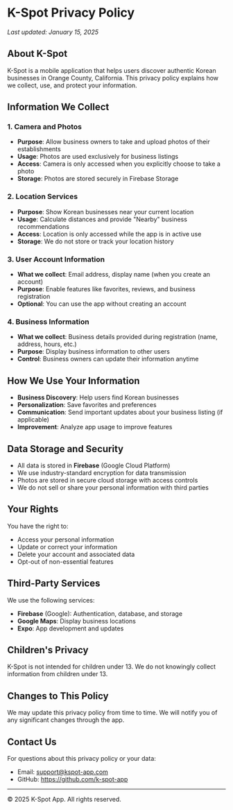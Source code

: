 # K-Spot Privacy Policy

  *Last updated: January 15, 2025*

  ## About K-Spot

  K-Spot is a mobile application that helps users discover authentic Korean businesses in Orange County, California. This privacy policy explains how we collect, use, and protect your information.

  ## Information We Collect

  ### 1. Camera and Photos
  - **Purpose**: Allow business owners to take and upload photos of their establishments
  - **Usage**: Photos are used exclusively for business listings
  - **Access**: Camera is only accessed when you explicitly choose to take a photo
  - **Storage**: Photos are stored securely in Firebase Storage

  ### 2. Location Services
  - **Purpose**: Show Korean businesses near your current location
  - **Usage**: Calculate distances and provide "Nearby" business recommendations
  - **Access**: Location is only accessed while the app is in active use
  - **Storage**: We do not store or track your location history

  ### 3. User Account Information
  - **What we collect**: Email address, display name (when you create an account)
  - **Purpose**: Enable features like favorites, reviews, and business registration
  - **Optional**: You can use the app without creating an account

  ### 4. Business Information
  - **What we collect**: Business details provided during registration (name, address, hours, etc.)
  - **Purpose**: Display business information to other users
  - **Control**: Business owners can update their information anytime

  ## How We Use Your Information

  - **Business Discovery**: Help users find Korean businesses
  - **Personalization**: Save favorites and preferences
  - **Communication**: Send important updates about your business listing (if applicable)
  - **Improvement**: Analyze app usage to improve features

  ## Data Storage and Security

  - All data is stored in **Firebase** (Google Cloud Platform)
  - We use industry-standard encryption for data transmission
  - Photos are stored in secure cloud storage with access controls
  - We do not sell or share your personal information with third parties

  ## Your Rights

  You have the right to:
  - Access your personal information
  - Update or correct your information
  - Delete your account and associated data
  - Opt-out of non-essential features

  ## Third-Party Services

  We use the following services:
  - **Firebase** (Google): Authentication, database, and storage
  - **Google Maps**: Display business locations
  - **Expo**: App development and updates

  ## Children's Privacy

  K-Spot is not intended for children under 13. We do not knowingly collect information from children under 13.

  ## Changes to This Policy

  We may update this privacy policy from time to time. We will notify you of any significant changes through the app.

  ## Contact Us

  For questions about this privacy policy or your data:
  - Email: support@kspot-app.com
  - GitHub: https://github.com/k-spot-app


---

  © 2025 K-Spot App. All rights reserved.
